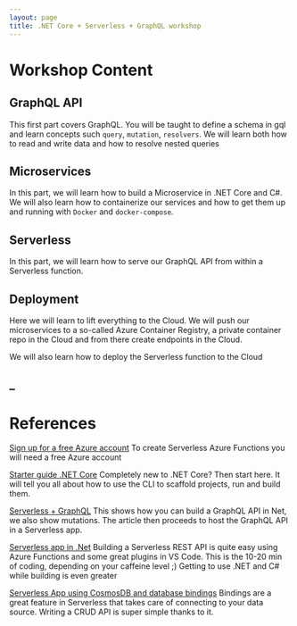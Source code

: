 ```yaml
---
layout: page
title: .NET Core + Serverless + GraphQL workshop
---
```


# Workshop Content

## GraphQL API

This first part covers GraphQL. You will be taught to define a schema in gql and learn concepts such `query`, `mutation`, `resolvers`. We will learn both how to read and write data and how to resolve nested queries

## Microservices

In this part, we will learn how to build a Microservice in .NET Core and C#. We will also learn how to containerize our services and how to get them up and running with `Docker` and `docker-compose`.

## Serverless

In this part, we will learn how to serve our GraphQL API from within a Serverless function.

## Deployment

Here we will learn to lift everything to the Cloud. We will push our microservices to a so-called Azure Container Registry, a private container repo in the Cloud and from there create endpoints in the Cloud.

We will also learn how to deploy the Serverless function to the Cloud

## \_

# References

[Sign up for a free Azure account](https://azure.microsoft.com/en-us/free/?wt.mc_id=devto-blog-chnoring) To create Serverless Azure Functions you will need a free Azure account

[Starter guide .NET Core](https://dev.to/dotnet/how-you-can-get-started-with-net-core-and-c-in-vs-code-30gc) Completely new to .NET Core? Then start here. It will tell you all about how to use the CLI to scaffold projects, run and build them.

[Serverless + GraphQL](https://dev.to/azure/how-you-can-build-a-serverless-api-using-graphql-net-core-c-and-vs-code-g5h) This shows how you can build a GraphQL API in Net, we also show mutations. The article then proceeds to host the GraphQL API in a Serverless app.

[Serverless app in .Net](https://dev.to/azure/how-you-can-create-a-serverless-api-in-c-and-net-1ie) Building a Serverless REST API is quite easy using Azure Functions and some great plugins in VS Code. This is the 10-20 min of coding, depending on your caffeine level ;) Getting to use .NET and C# while building is even greater

[Serverless App using CosmosDB and database bindings](https://dev.to/azure/how-you-can-build-a-serverless-net-core-api-in-no-time-with-bindings-and-cosmosdb-2eg8) Bindings are a great feature in Serverless that takes care of connecting to your data source. Writing a CRUD API is super simple thanks to it.
